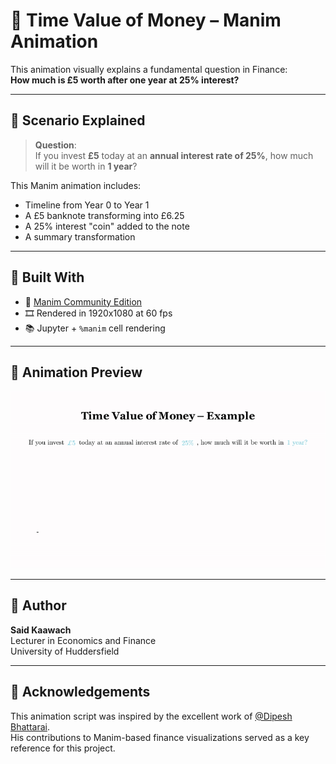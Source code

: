 # 💸 Time Value of Money – Manim Animation

This animation visually explains a fundamental question in Finance:  
**How much is £5 worth after one year at 25% interest?**

---

## 📘 Scenario Explained

> **Question**:  
> If you invest **£5** today at an **annual interest rate of 25%**, how much will it be worth in **1 year**?

This Manim animation includes:
- Timeline from Year 0 to Year 1  
- A £5 banknote transforming into £6.25  
- A 25% interest "coin" added to the note  
- A summary transformation

---

## 🧰 Built With

- 🧮 [Manim Community Edition](https://docs.manim.community/en/stable/)
- 🎞️ Rendered in 1920x1080 at 60 fps
- 📚 Jupyter + `%manim` cell rendering

---

## 🎥 Animation Preview

![Time Value of Money](TVMScene.gif)

---

## 👤 Author

**Said Kaawach**  
Lecturer in Economics and Finance  
University of Huddersfield

---

## 🙏 Acknowledgements

This animation script was inspired by the excellent work of [@Dipesh Bhattarai](https://github.com/dipes08).  
His contributions to Manim-based finance visualizations served as a key reference for this project.
